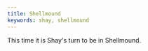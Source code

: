 ```yaml
---
title: Shellmound
keywords: shay, shellmound
---
```


This time it is Shay's turn to be in Shellmound.
